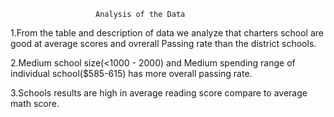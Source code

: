                        Analysis of the Data
1.From the table and description of data we analyze that charters school are good at average scores and ovrerall Passing rate than the district schools.


2.Medium school size(<1000 - 2000) and Medium spending range of individual school($585-615) has more overall passing rate.


3.Schools results are high in average reading score compare to average math score.

